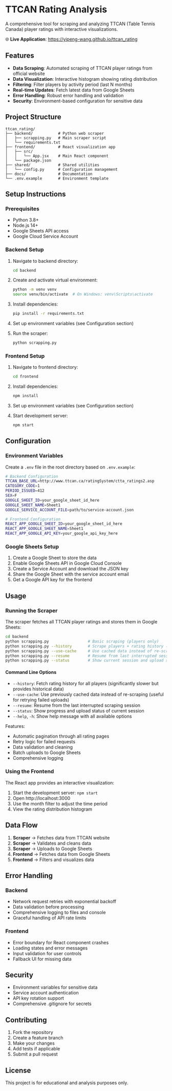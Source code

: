 # TTCAN Rating Analysis

A comprehensive tool for scraping and analyzing TTCAN (Table Tennis Canada) player ratings with interactive visualizations.

🌐 **Live Application**: https://yipeng-wang.github.io/ttcan_rating

## Features

- **Data Scraping**: Automated scraping of TTCAN player ratings from official website
- **Data Visualization**: Interactive histogram showing rating distribution
- **Filtering**: Filter players by activity period (last N months)
- **Real-time Updates**: Fetch latest data from Google Sheets
- **Error Handling**: Robust error handling and validation
- **Security**: Environment-based configuration for sensitive data

## Project Structure

```
ttcan_rating/
├── backend/           # Python web scraper
│   ├── scrapping.py   # Main scraper script
│   └── requirements.txt
├── frontend/          # React visualization app
│   ├── src/
│   │   └── App.jsx    # Main React component
│   └── package.json
├── shared/            # Shared utilities
│   └── config.py      # Configuration management
├── docs/              # Documentation
└── .env.example       # Environment template
```

## Setup Instructions

### Prerequisites

- Python 3.8+
- Node.js 14+
- Google Sheets API access
- Google Cloud Service Account

### Backend Setup

1. Navigate to backend directory:
   ```bash
   cd backend
   ```

2. Create and activate virtual environment:
   ```bash
   python -m venv venv
   source venv/bin/activate  # On Windows: venv\Scripts\activate
   ```

3. Install dependencies:
   ```bash
   pip install -r requirements.txt
   ```

4. Set up environment variables (see Configuration section)

5. Run the scraper:
   ```bash
   python scrapping.py
   ```

### Frontend Setup

1. Navigate to frontend directory:
   ```bash
   cd frontend
   ```

2. Install dependencies:
   ```bash
   npm install
   ```

3. Set up environment variables (see Configuration section)

4. Start development server:
   ```bash
   npm start
   ```

## Configuration

### Environment Variables

Create a `.env` file in the root directory based on `.env.example`:

```bash
# Backend Configuration
TTCAN_BASE_URL=http://www.ttcan.ca/ratingSystem/ctta_ratings2.asp
CATEGORY_CODE=1
PERIOD_ISSUED=412
SEX=F
GOOGLE_SHEET_ID=your_google_sheet_id_here
GOOGLE_SHEET_NAME=Sheet1
GOOGLE_SERVICE_ACCOUNT_FILE=path/to/service-account.json

# Frontend Configuration
REACT_APP_GOOGLE_SHEET_ID=your_google_sheet_id_here
REACT_APP_GOOGLE_SHEET_NAME=Sheet1
REACT_APP_GOOGLE_API_KEY=your_google_api_key_here
```

### Google Sheets Setup

1. Create a Google Sheet to store the data
2. Enable Google Sheets API in Google Cloud Console
3. Create a Service Account and download the JSON key
4. Share the Google Sheet with the service account email
5. Get a Google API key for the frontend

## Usage

### Running the Scraper

The scraper fetches all TTCAN player ratings and stores them in Google Sheets:

```bash
cd backend
python scrapping.py                 # Basic scraping (players only)
python scrapping.py --history       # Scrape players + rating history (slower)
python scrapping.py --use-cache     # Use cached data instead of re-scraping
python scrapping.py --resume        # Resume from last interrupted session
python scrapping.py --status        # Show current session and upload status
```

#### Command Line Options

- `--history`: Fetch rating history for all players (significantly slower but provides historical data)
- `--use-cache`: Use previously cached data instead of re-scraping (useful for retrying failed uploads)
- `--resume`: Resume from the last interrupted scraping session
- `--status`: Show progress and upload status of current session
- `--help`, `-h`: Show help message with all available options

Features:
- Automatic pagination through all rating pages
- Retry logic for failed requests
- Data validation and cleaning
- Batch uploads to Google Sheets
- Comprehensive logging

### Using the Frontend

The React app provides an interactive visualization:

1. Start the development server: `npm start`
2. Open http://localhost:3000
3. Use the month filter to adjust the time period
4. View the rating distribution histogram

## Data Flow

1. **Scraper** → Fetches data from TTCAN website
2. **Scraper** → Validates and cleans data
3. **Scraper** → Uploads to Google Sheets
4. **Frontend** → Fetches data from Google Sheets
5. **Frontend** → Filters and visualizes data

## Error Handling

### Backend
- Network request retries with exponential backoff
- Data validation before processing
- Comprehensive logging to files and console
- Graceful handling of API rate limits

### Frontend
- Error boundary for React component crashes
- Loading states and error messages
- Input validation for user controls
- Fallback UI for missing data

## Security

- Environment variables for sensitive data
- Service account authentication
- API key rotation support
- Comprehensive .gitignore for secrets

## Contributing

1. Fork the repository
2. Create a feature branch
3. Make your changes
4. Add tests if applicable
5. Submit a pull request

## License

This project is for educational and analysis purposes only.
